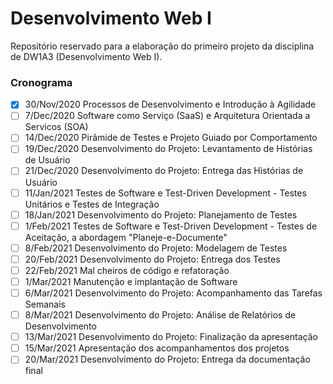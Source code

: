 # Desenvolvimento Web I
Repositório reservado para a elaboração do primeiro projeto da disciplina de DW1A3 (Desenvolvimento Web I).

### Cronograma
- [x] 30/Nov/2020	Processos de Desenvolvimento e Introdução à Agilidade
- [ ] 7/Dec/2020	Software como Serviço (SaaS) e Arquitetura Orientada a Servicos (SOA)
- [ ] 14/Dec/2020	Pirâmide de Testes e Projeto Guiado por Comportamento
- [ ] 19/Dec/2020	Desenvolvimento do Projeto: Levantamento de Histórias de Usuário
- [ ] 21/Dec/2020	Desenvolvimento do Projeto: Entrega das Histórias de Usuário
- [ ] 11/Jan/2021	Testes de Software e Test-Driven Development - Testes Unitários e Testes de Integração
- [ ] 18/Jan/2021	Desenvolvimento do Projeto: Planejamento de Testes
- [ ] 1/Feb/2021	Testes de Software e Test-Driven Development - Testes de Aceitação, a abordagem "Planeje-e-Documente"
- [ ] 8/Feb/2021	Desenvolvimento do Projeto: Modelagem de Testes
- [ ] 20/Feb/2021	Desenvolvimento do Projeto: Entrega dos Testes
- [ ] 22/Feb/2021	Mal cheiros de código e refatoração
- [ ] 1/Mar/2021	Manutenção e implantação de Software
- [ ] 6/Mar/2021	Desenvolvimento do Projeto: Acompanhamento das Tarefas Semanais
- [ ] 8/Mar/2021	Desenvolvimento do Projeto: Análise de Relatórios de Desenvolvimento
- [ ] 13/Mar/2021	Desenvolvimento do Projeto: Finalização da apresentação
- [ ] 15/Mar/2021	Apresentação dos acompanhamentos dos projetos
- [ ] 20/Mar/2021	Desenvolvimento do Projeto: Entrega da documentação final
